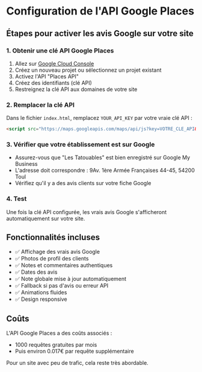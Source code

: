 # Configuration de l'API Google Places

## Étapes pour activer les avis Google sur votre site

### 1. Obtenir une clé API Google Places

1. Allez sur [Google Cloud Console](https://console.cloud.google.com/)
2. Créez un nouveau projet ou sélectionnez un projet existant
3. Activez l'API "Places API"
4. Créez des identifiants (clé API)
5. Restreignez la clé API aux domaines de votre site

### 2. Remplacer la clé API

Dans le fichier `index.html`, remplacez `YOUR_API_KEY` par votre vraie clé API :

```html
<script src="https://maps.googleapis.com/maps/api/js?key=VOTRE_CLE_API&libraries=places"></script>
```

### 3. Vérifier que votre établissement est sur Google

- Assurez-vous que "Les Tatouables" est bien enregistré sur Google My Business
- L'adresse doit correspondre : 9Av. 1ère Armée Françaises 44-45, 54200 Toul
- Vérifiez qu'il y a des avis clients sur votre fiche Google

### 4. Test

Une fois la clé API configurée, les vrais avis Google s'afficheront automatiquement sur votre site.

## Fonctionnalités incluses

- ✅ Affichage des vrais avis Google
- ✅ Photos de profil des clients
- ✅ Notes et commentaires authentiques
- ✅ Dates des avis
- ✅ Note globale mise à jour automatiquement
- ✅ Fallback si pas d'avis ou erreur API
- ✅ Animations fluides
- ✅ Design responsive

## Coûts

L'API Google Places a des coûts associés :
- 1000 requêtes gratuites par mois
- Puis environ 0.017€ par requête supplémentaire

Pour un site avec peu de trafic, cela reste très abordable.


